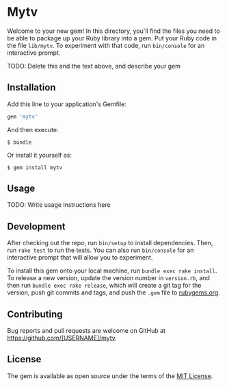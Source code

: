 # Mytv

Welcome to your new gem! In this directory, you'll find the files you need to be able to package up your Ruby library into a gem. Put your Ruby code in the file `lib/mytv`. To experiment with that code, run `bin/console` for an interactive prompt.

TODO: Delete this and the text above, and describe your gem

## Installation

Add this line to your application's Gemfile:

```ruby
gem 'mytv'
```

And then execute:

    $ bundle

Or install it yourself as:

    $ gem install mytv

## Usage

TODO: Write usage instructions here

## Development

After checking out the repo, run `bin/setup` to install dependencies. Then, run `rake test` to run the tests. You can also run `bin/console` for an interactive prompt that will allow you to experiment.

To install this gem onto your local machine, run `bundle exec rake install`. To release a new version, update the version number in `version.rb`, and then run `bundle exec rake release`, which will create a git tag for the version, push git commits and tags, and push the `.gem` file to [rubygems.org](https://rubygems.org).

## Contributing

Bug reports and pull requests are welcome on GitHub at https://github.com/[USERNAME]/mytv.


## License

The gem is available as open source under the terms of the [MIT License](http://opensource.org/licenses/MIT).

